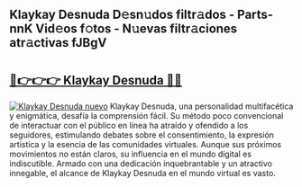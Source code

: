 ## Klaykay Desnuda D𝚎sn𝚞dos filtr𝚊dos - Parts-nnK Vid𝚎os f𝚘tos - N𝚞evas filtr𝚊ciones atr𝚊ctivas fJBgV

# <h2><a href="http://mbc39o.tromn.icu/?c=Klaykay+Desnuda">🔗👉👉👉 Klaykay Desnuda 🔗🔗</a></h2>

[![Klaykay Desnuda nuevo](https://i.imgur.com/pEAQMta.gif)](http://mbc39o.tromn.icu/?c=Klaykay+Desnuda)
Klaykay Desnuda, una personalidad multifacética y enigmática, desafía la comprensión fácil. Su método poco convencional de interactuar con el público en línea ha atraído y ofendido a los seguidores, estimulando debates sobre el consentimiento, la expresión artística y la esencia de las comunidades virtuales. Aunque sus próximos movimientos no están claros, su influencia en el mundo digital es indiscutible. Armado con una dedicación inquebrantable y un atractivo innegable, el alcance de Klaykay Desnuda en el mundo virtual es vasto.
